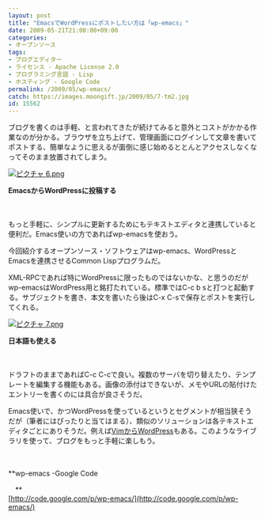 ```yaml
---
layout: post
title: "EmacsでWordPressにポストしたい方は「wp-emacs」"
date: 2009-05-21T21:00:00+09:00
categories:
- オープンソース
tags: 
- ブログエディター
- ライセンス - Apache License 2.0
- プログラミング言語 - Lisp
- ホスティング - Google Code
permalink: /2009/05/wp-emacs/
catch: https://images.moongift.jp/2009/05/7-tm2.jpg
id: 15562
---
```

ブログを書くのは手軽、と言われてきたが続けてみると意外とコストがかかる作業なのが分かる。ブラウザを立ち上げて、管理画面にログインして文章を書いてポストする、簡単なように思えるが面倒に感じ始めるととんとアクセスしなくなってそのまま放置されてしまう。

  

[![ピクチャ 6.png](https://images.moongift.jp/2009/05/6-tm3.jpg)](https://images.moongift.jp/2009/05/63.png)  
  
**EmacsからWordPressに投稿する**

  

　

  

もっと手軽に、シンプルに更新するためにもテキストエディタと連携していると便利だ。Emacs使いの方であればwp-emacsを使おう。

  

今回紹介するオープンソース・ソフトウェアはwp-emacs、WordPressとEmacsを連携させるCommon Lispプログラムだ。

  
<!--more-->

XML-RPCであれば特にWordPressに限ったものではないかな、と思うのだがwp-emacsはWordPress用と銘打たれている。標準ではC-c b sと打つと起動する。サブジェクトを書き、本文を書いたら後はC-x C-sで保存とポストを実行してくれる。

  

[![ピクチャ 7.png](https://images.moongift.jp/2009/05/7-tm2.jpg)](https://images.moongift.jp/2009/05/72.png)  
  
**日本語も使える**

  

　

  

ドラフトのままであればC-c C-cで良い。複数のサーバを切り替えたり、テンプレートを編集する機能もある。画像の添付はできないが、メモやURLの貼付けたエントリーを書くのには具合が良さそうだ。

  

Emacs使いで、かつWordPressを使っているというとセグメントが相当狭そうだが（筆者にはぴったりと当てはまる）、類似のソリューションは各テキストエディタごとにありそうだ。例えば[VimからWordPress](http://mattn.kaoriya.net/software/vim/20070831122307.htm)もある。このようなライブラリを使って、ブログをもっと手軽に楽しもう。

  

　

  

**wp-emacs -Google Code  
  
　**  
  [http://code.google.com/p/wp-emacs/](http://code.google.com/p/wp-emacs/)

  
